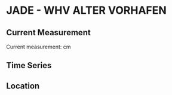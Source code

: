 # JADE - WHV ALTER VORHAFEN

## Current Measurement

Current measurement: <Value topic="rivers/pegel-online/JADE/WHV_ALTER_VORHAFEN/measurementValue"/> cm

## Time Series

<TimeSeries topic="rivers/pegel-online/JADE/WHV_ALTER_VORHAFEN/measurementValue" period="week" />

## Location

<WorldMap>
  <Marker lat="53.51449562030335" lon="8.145133955090275" labelTopic="rivers/pegel-online/JADE/WHV_ALTER_VORHAFEN" />
</WorldMap>
